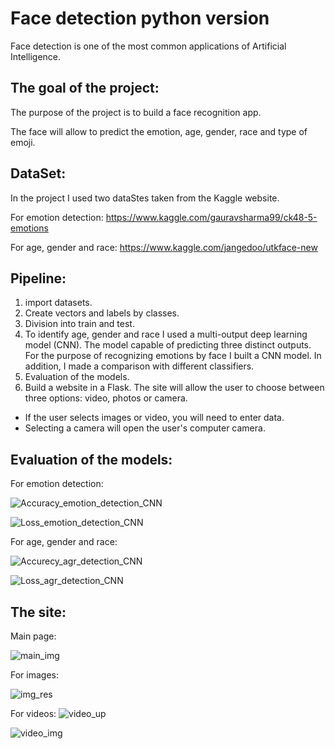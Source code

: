# Face detection python version
Face detection is one of the most common applications of Artificial Intelligence.

## The goal of the project:
The purpose of the project is to build a face recognition app. 

The face will allow to predict the emotion, age, gender, race and type of emoji.

## DataSet:
In the project I used two dataStes taken from the Kaggle website.

For emotion detection:
https://www.kaggle.com/gauravsharma99/ck48-5-emotions

For age, gender and race:
https://www.kaggle.com/jangedoo/utkface-new

## Pipeline:
1. import datasets.
2. Create vectors and labels by classes.
3. Division into train and test.
4. To identify age, gender and race I used a multi-output deep learning model (CNN). The model capable of predicting three distinct outputs. For the purpose of recognizing emotions by face I built a CNN model. In addition, I made a comparison with different classifiers.
5. Evaluation of the models.
6. Build a website in a Flask. The site will allow the user to choose between three options: video, photos or camera. 
* If the user selects images or video, you will need to enter data. 
* Selecting a camera will open the user's computer camera.

## Evaluation of the models:
For emotion detection:

![Accuracy_emotion_detection_CNN](https://user-images.githubusercontent.com/63209732/138656977-763fdf1e-de5e-46e5-9b48-e37fdac0f2ec.png)

![Loss_emotion_detection_CNN](https://user-images.githubusercontent.com/63209732/138657004-396a3f5c-cfe8-4720-9fe8-53ff1b451850.png)

For age, gender and race:

![Accurecy_agr_detection_CNN](https://user-images.githubusercontent.com/63209732/138657347-25219dad-60c8-477f-9a75-bc9f85421824.png)

![Loss_agr_detection_CNN](https://user-images.githubusercontent.com/63209732/138660886-02b7c62f-059b-4a06-bcaa-01cb2e62c131.png)

## The site:
Main page:

![main_img](https://user-images.githubusercontent.com/63209732/138659517-18cfe92f-6c9e-4fd7-aaa7-6d5501143309.png)

For images:

![img_res](https://user-images.githubusercontent.com/63209732/138657376-8d3d63b9-7c50-4fe4-9761-6a23de443b35.png)

For videos:
![video_up](https://user-images.githubusercontent.com/63209732/138660436-091e89da-60dd-42d4-a48a-4aa269fac318.png)

![video_img](https://user-images.githubusercontent.com/63209732/138659540-c1866a9f-8fec-40a0-a3cb-950f586f270d.png)
